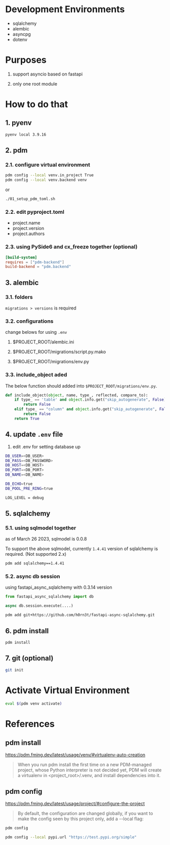 # Development Environments

* sqlalchemy
* alembic
* asyncpg
* dotenv

# Purposes
1. support asyncio based on fastapi

2. only one root module



# How to do that

## 1. pyenv

```bash
pyenv local 3.9.16
```

## 2. pdm

### 2.1. configure virtual environment

```bash
pdm config --local venv.in_project True
pdm config --local venv.backend venv
```

or

```bash
./01_setup_pdm_toml.sh
```

### 2.2. edit pyproject.toml

* project.name
* project.version
* project.authors


### 2.3. using PySide6 and cx_freeze together (optional)

```toml
[build-system]
requires = ["pdm-backend"]
build-backend = "pdm.backend"
```

## 3. alembic

### 3.1. folders

`migrations > versions` is required


### 3.2. configurations

change belows for using `.env`

1. $PROJECT_ROOT/alembic.ini

2. $PROJECT_ROOT/migrations/script.py.mako

3. $PROJECT_ROOT/migrations/env.py


### 3.3. include_object aded

The below function should added into `$PROJECT_ROOT/migrations/env.py`.

```python
def include_object(object, name, type_, reflected, compare_to):
    if type_ == 'table' and object.info.get("skip_autogenerate", False):
        return False
    elif type_ == "column" and object.info.get("skip_autogenerate", False):
        return False
    return True
```


## 4. update `.env` file

1) edit .env for setting database up

```bash
DB_USER=<DB_USER>
DB_PASS=<DB_PASSWORD>
DB_HOST=<DB_HOST>
DB_PORT=<DB_PORT>
DB_NAME=<DB_NAME>

DB_ECHO=true
DB_POOL_PRE_RING=true

LOG_LEVEL = debug
```


## 5. sqlalchemy

### 5.1. using sqlmodel together
as of March 26 2023, sqlmodel is 0.0.8

To support the above sqlmodel, currently `1.4.41` version of sqlalchemy is required. (Not supported 2.x)

```bash
pdm add sqlalchemy==1.4.41
```

### 5.2. async db session

using fastapi_async_sqlalchemy with 0.3.14 version

```python
from fastapi_async_sqlalchemy import db

async db.session.execute(....)
```


```bash
pdm add git+https://github.com/h0rn3t/fastapi-async-sqlalchemy.git
```

## 6. pdm install

```bash
pdm install
```

## 7. git (optional)

```bash
git init
```

# Activate Virtual Environment

```bash
eval $(pdm venv activate)
```


# References

## pdm install

https://pdm.fming.dev/latest/usage/venv/#virtualenv-auto-creation

> When you run pdm install the first time on a new PDM-managed project, whose Python interpreter is not decided yet, PDM will create a virtualenv in <project_root>/.venv, and install dependencies into it.

## pdm config

https://pdm.fming.dev/latest/usage/project/#configure-the-project


> By default, the configuration are changed globally, if you want to make the config seen by this project only, add a --local flag:

```bash
pdm config
```

```bash
pdm config --local pypi.url "https://test.pypi.org/simple"
```


